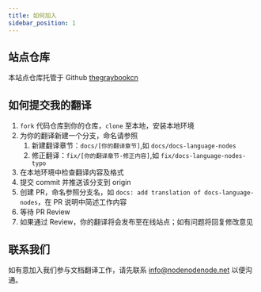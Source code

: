 ```yaml
---
title: 如何加入
sidebar_position: 1
---
```


## 站点仓库

本站点仓库托管于 Github [thegraybookcn](https://github.com/vvvv-happay-team/thegraybookcn)

## 如何提交我的翻译

1. `fork` 代码仓库到你的仓库，`clone` 至本地，安装本地环境
2. 为你的翻译新建一个分支，命名请参照 
   1. 新建翻译章节：`docs/[你的翻译章节]`,如 `docs/docs-language-nodes`
   2. 修正翻译：`fix/[你的翻译章节-修正内容]`,如 `fix/docs-language-nodes-typo`
3. 在本地环境中检查翻译内容及格式
4. 提交 commit 并推送该分支到 origin
5. 创建 PR，命名参照分支名，如 `docs: add translation of docs-language-nodes`，在 PR 说明中简述工作内容
6. 等待 PR Review
7. 如果通过 Review，你的翻译将会发布至在线站点；如有问题将回复修改意见

## 联系我们

如有意加入我们参与文档翻译工作，请先联系 info@nodenodenode.net 以便沟通。
